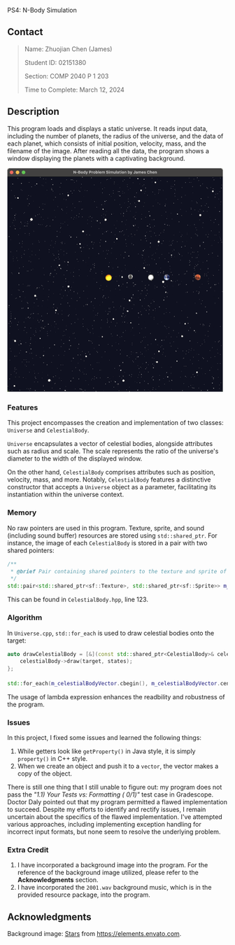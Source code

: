 PS4: N-Body Simulation

## Contact

> Name: Zhuojian Chen (James)
>
> Student ID: 02151380
>
> Section: COMP 2040 P 1 203
>
> Time to Complete: March 12, 2024

## Description

This program loads and displays a static universe. It reads input data, including the number of planets, the radius of the universe, and the data of each planet, which consists of initial position, velocity, mass, and the filename of the image. After reading all the data, the program shows a window displaying the planets with a captivating background.

<img src="./screenshot.png" alt="Screenshot" style="zoom:50%;" />

### Features

This project encompasses the creation and implementation of two classes: `Universe` and `CelestialBody`.

`Universe` encapsulates a vector of celestial bodies, alongside attributes such as radius and scale. The scale represents the ratio of the universe's diameter to the width of the displayed window.

On the other hand, `CelestialBody` comprises attributes such as position, velocity, mass, and more. Notably, `CelestialBody` features a distinctive constructor that accepts a `Universe` object as a parameter, facilitating its instantiation within the universe context.

### Memory

No raw pointers are used in this program. Texture, sprite, and sound (including sound buffer) resources are stored using `std::shared_ptr`. For instance, the image of each `CelestialBody` is stored in a pair with two shared pointers:

~~~c++
/**
 * @brief Pair containing shared pointers to the texture and sprite of this CelestialBody.
 */
std::pair<std::shared_ptr<sf::Texture>, std::shared_ptr<sf::Sprite>> m_image;
~~~

This can be found in `CelestialBody.hpp`, line 123.

### Algorithm

In `Universe.cpp`, `std::for_each` is used to draw celestial bodies onto the target:

```c++
auto drawCelestialBody = [&](const std::shared_ptr<CelestialBody>& celestialBody) {
    celestialBody->draw(target, states);
};

std::for_each(m_celestialBodyVector.cbegin(), m_celestialBodyVector.cend(), drawCelestialBody);
```

The usage of lambda expression enhances the readbility and robustness of the program.

### Issues

In this project, I fixed some issues and learned the following things:

1. While getters look like `getProperty()` in Java style, it is simply `property()` in C++ style.
2. When we create an object and push it to a `vector`, the vector makes a copy of the object.

There is still one thing that I still unable to figure out: my program does not pass the *"1.1) Your
Tests vs: Formatting (
0/1)"* test case in Gradescope. Doctor Daly pointed out that my program permitted a flawed implementation to succeed. Despite my efforts to identify and rectify issues, I remain uncertain about the specifics of the flawed implementation. I've attempted various approaches, including implementing exception handling for incorrect input formats, but none seem to resolve the underlying problem.

### Extra Credit

1. I have incorporated a background image into the program. For the reference of the background image utilized, please refer to the
   **Acknowledgments** section.
2. I have incorporated the `2001.wav` background music, which is in the provided resource package, into the program.

## Acknowledgments

Background image: [Stars](https://elements.envato.com/stars-ZFJ7AAD) from https://elements.envato.com.